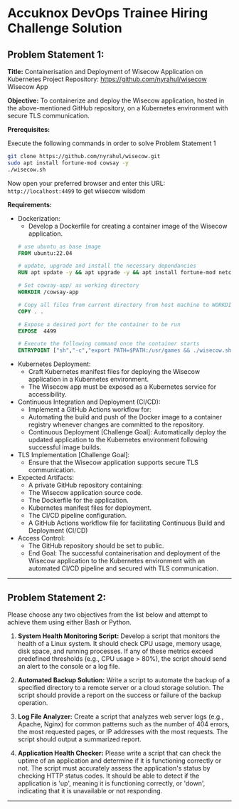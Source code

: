 # Accuknox DevOps Trainee Hiring Challenge Solution


## Problem Statement 1: 
**Title:** Containerisation and Deployment of Wisecow Application on Kubernetes Project Repository: https://github.com/nyrahul/wisecow Wisecow App 

**Objective:** To containerize and deploy the Wisecow application, hosted in the above-mentioned GitHub repository, on a Kubernetes environment with secure TLS communication. 

**Prerequisites:**

Execute the following commands in order to solve Problem Statement 1

```sh
git clone https://github.com/nyrahul/wisecow.git
sudo apt install fortune-mod cowsay -y
./wisecow.sh
```
Now open your preferred browser and enter this URL: `http://localhost:4499` to get wisecow wisdom

**Requirements:** 
- Dockerization:
  - Develop a Dockerfile for creating a container image of the Wisecow application.
  ```Dockerfile
  # use ubuntu as base image
  FROM ubuntu:22.04

  # update, upgrade and install the necessary dependancies
  RUN apt update -y && apt upgrade -y && apt install fortune-mod netcat cowsay -y 
  
  # Set cowsay-app/ as working directory
  WORKDIR /cowsay-app

  # Copy all files from current directory from host machine to WORKDIR
  COPY . .

  # Expose a desired port for the container to be run
  EXPOSE  4499

  # Execute the following command once the container starts
  ENTRYPOINT ["sh","-c","export PATH=$PATH:/usr/games && ./wisecow.sh"]
  ``` 
- Kubernetes Deployment: 
  - Craft Kubernetes manifest files for deploying the Wisecow application in a Kubernetes environment. 
  - The Wisecow app must be exposed as a Kubernetes service for accessibility. 
- Continuous Integration and Deployment (CI/CD): 
  - Implement a GitHub Actions workflow for: 
  - Automating the build and push of the Docker image to a container registry whenever changes are committed to the repository. 
  - Continuous Deployment [Challenge Goal]: Automatically deploy the updated application to the Kubernetes environment following successful image builds. 
- TLS Implementation [Challenge Goal]: 
  - Ensure that the Wisecow application supports secure TLS communication. 
- Expected Artifacts: 
  - A private GitHub repository containing: 
  - The Wisecow application source code. 
  - The Dockerfile for the application. 
  - Kubernetes manifest files for deployment. 
  - The CI/CD pipeline configuration.
  - A GitHub Actions workflow file for facilitating Continuous Build and Deployment (CI/CD) 
- Access Control: 
  - The GitHub repository should be set to public.
  - End Goal: The successful containerisation and deployment of the Wisecow application to the Kubernetes environment with an automated CI/CD pipeline and secured with TLS     communication. 

---

## Problem Statement 2: 
Please choose any two objectives from the list below and attempt to achieve them using either Bash or Python. 

1. **System Health Monitoring Script:** 
Develop a script that monitors the health of a Linux system. It should check CPU usage, memory usage, disk space, and running processes. If any of these metrics exceed predefined thresholds (e.g., CPU usage > 80%), the script should send an alert to the console or a log file. 


2. **Automated Backup Solution:** 
Write a script to automate the backup of a specified directory to a remote server or a cloud storage solution. The script should provide a report on the success or failure of the backup operation. 


3. **Log File Analyzer:** 
Create a script that analyzes web server logs (e.g., Apache, Nginx) for common patterns such as the number of 404 errors, the most requested pages, or IP addresses with the most requests. The script should output a summarized report.


4. **Application Health Checker:**
Please write a script that can check the uptime of an application and determine if it is functioning correctly or not. The script must accurately assess the application's status by checking HTTP status codes. It should be able to detect if the application is 'up', meaning it is functioning correctly, or 'down', indicating that it is unavailable or not responding.

---
